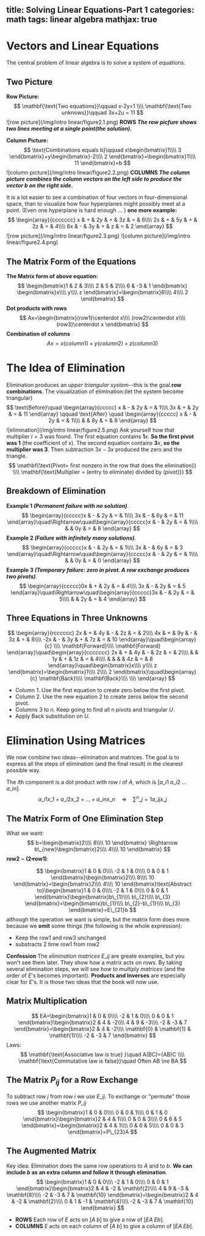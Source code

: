 title: Solving Linear Equations-Part 1
categories: math
tags: linear algebra
mathjax: true
---
# Vectors and Linear Equations
The central problem of linear algebra is to solve a system of equations.
## Two Picture
**Row Picture:**
$$
\mathbf{\text{Two equations}}\qquad x-2y=1  \\\\
\mathbf{\text{Two unknows}}\qquad 3x+2u = 11
$$
![row picture](/img/intro linear/figure2.1.png)
**ROWS *The row picfure shows two lines meeting at a single point(the solution)*.**

**Column Picture:**
$$
\text{Combinations equals b}\qquad x\begin{bmatrix}1\\\\
3
\end{bmatrix}+y\begin{bmatrix}-2\\\\
2
\end{bmatrix}=\begin{bmatrix}1\\\\
11
\end{bmatrix}=b
$$
![column picture](/img/intro linear/figure2.2.png)
**COLUMNS *The column picture combines the column vectors on the left side to produce the vector b on the right side*.**

It is a lot easier to see a combination of four vectors in four-dimensional space, than to visualize how four hyperplanes might possibly meet at a point. (Even one hyperplane is hard enough ... )
**one more example:**
$$
\begin{array}{ccccccc}
x & + & 2y & + & 3z & = & 6\\\\
2x & + & 5y & + & 2z & = & 4\\\\
6x & - & 3y & + & z & = & 2
\end{array}
$$
![row picture](/img/intro linear/figure2.3.png)
![column picture](/img/intro linear/figure2.4.png)

## The Matrix Form of the Equations
**The Matrix form of above equation:**
$$
\begin{bmatrix}1 & 2 & 3\\\\
2 & 5 & 2\\\\
6 & -3 & 1
\end{bmatrix}
 \begin{bmatrix}x\\\\
y\\\\
z
\end{bmatrix}=\begin{bmatrix}6\\\\
4\\\\
2
\end{bmatrix}
$$
**Dot products with rows**
$$
Ax=\begin{bmatrix}(row1)\centerdot x\\\\
(row2)\centerdot x\\\\
(row3)\centerdot x
\end{bmatrix}
$$
**Combination of columns**
$$
Ax=x(column1)+y(column2)+z(column3)
$$

# The Idea of Elimination
Elimination produces an *upper triangular system*--this is the goal.**row combinations**.
The visualization of elimination:(let the system become triangular)
$$
\text{Before}\quad \begin{array}{ccccc}
x & - & 2y & = & 1\\\\
3x & + & 2y & = & 11
\end{array}
\qquad \text{After} \quad \begin{array}{ccccc}
x & - & 2y & = & 1\\\\
 &  & 8y & = & 8
\end{array}
$$
![elimination](/img/intro linear/figure2.5.png)
Ask yourself how that multiplier $l=3$ was found. The first equation contains $\mathbf{1}x$. **So the first pivot was 1** (the coefficient of $x$). The second equation contains $\mathbf{3}x$, **so the multiplier was 3**. Then subtraction $3x-3x$ produced the zero and the triangle.
$$
\mathbf{\text{Pivot= first nonzero in the row that does the elimination}} \\\\
\mathbf{\text{Multiplier = (entry to eliminate) divided by (pivot)}}
$$
## Breakdown of Elimination
**Example 1 *(Permanent failure with no solution)***.
$$
\begin{array}{ccccc}x & - & 2y & = & 1\\\\
3x & - & 6y & = & 11
\end{array}\quad\Rightarrow\quad\begin{array}{ccccc}x & - & 2y & = & 1\\\\
 &  & 0y & = & 8
\end{array}
$$
**Example 2 *(Failure with infinitely many solutions)***.
$$
\begin{array}{ccccc}x & - & 2y & = & 1\\\\
3x & - & 6y & = & 3
\end{array}\quad\Rightarrow\quad\begin{array}{ccccc}x & - & 2y & = & 1\\\\
 &  & 0y & = & 0
\end{array}
$$
**Example 3 *(Temporary failure: zero in pivot. A row exchange produces two pivots)***.
$$
\begin{array}{ccccc}0x & + & 2y & = & 4\\\\
3x & - & 2y & = & 5
\end{array}\quad\Rightarrow\quad\begin{array}{ccccc}3x & - & 2y & = & 5\\\\
 &  & 2y & = & 4
\end{array}
$$

## Three Equations in Three Unknowns
$$
\begin{array}{rcccccc}
2x & + & 4y & - & 2z & = & 2\\\\
4x & + & 9y & - & 3z & = & 8\\\\
-2x & - & 3y & + & 7z & = & 10
\end{array}\quad\begin{array}{c}
\\\\
\mathbf{Forward}\\\\
\mathbf{Forward}
\end{array}\quad\begin{array}{ccccccc}
2x & + & 4y & - & 2z & = & 2\\\\
 &  & 1y & + & 1z & = & 4\\\\
 &  &  &  & 4z & = & 8
\end{array}\quad\begin{bmatrix}x\\\\
y\\\\
z
\end{bmatrix}=\begin{bmatrix}1\\\\
2\\\\
2
\end{bmatrix}\quad\begin{array}{c}
\mathbf{Back}\\\\
\mathbf{Back}\\\\
\\\\
\end{array}
$$
+ Column 1. Use the first equation to create zero below the first pivot.
+ Column 2. Use the new equation 2 to create zeros below the second pivot.
+ Columns 3 to n. Keep going  to find all n pivots and triangular $U$.
+ Apply Back substitution on $U$.

# Elimination Using Matrices
We now combine two ideas--elimination and matrices. The goal is to express all the steps of elimination (and the final result) in the clearest possible way.

The $i$th component is a dot product with row $i$ of $A$, which is $[a\_{i1} \; a\_{i2} \; \dots \; a\_{in}]$.
$$
a\_{i1}x\_1+a\_{i2}x\_2+\dots+a\_{in}x\_n \quad\Rightarrow\quad \sum^n\_{j=1}a\_{ij}x\_j
$$
## The Matrix Form of One Elimination Step
What we want:
$$
b=\begin{bmatrix}2\\\\
8\\\\
10
\end{bmatrix} \Rightarrow b\_{new}\begin{bmatrix}2\\\\
4\\\\
10
\end{bmatrix}
$$
$\mathbf{row2-(2\centerdot{row1})}$:

$$
\begin{bmatrix}1 & 0 & 0\\\\
-2 & 1 & 0\\\\
0 & 0 & 1
\end{bmatrix}\begin{bmatrix}2\\\\
8\\\\
10
\end{bmatrix}=\begin{bmatrix}2\\\\
4\\\\
10
\end{bmatrix}\text{Abstract to}\begin{bmatrix}1 & 0 & 0\\\\
-2 & 1 & 0\\\\
0 & 0 & 1
\end{bmatrix}\begin{bmatrix}b\_{1}\\\\
b\_{2}\\\\
b\_{3}
\end{bmatrix}=\begin{bmatrix}b\_{1}\\\\
b\_{2}-b\_{1}\\\\
b\_{3}
\end{bmatrix}=E\_{21}b
$$
although the operation we want is simple, but the matrix form does more.
because we **omit** some things (the following is the whole expression):
+ Keep the row1 and row3 unchanged
+ substracts 2 time row1 from row2

**Confession** The *elimination matrices* $E\_{ij}$ are greate examples, but you won't see them later. They show how a matrix acts on rows. By taking several elimination steps, we will see *how to multiply matrices* (and the order of $E$'s becomes important). **Products and Inverses** are especially clear for $E$'s. It is those two ideas that the book will now use.

## Matrix Multiplication
$$
EA=\begin{bmatrix}1 & 0 & 0\\\\
-2 & 1 & 0\\\\
0 & 0 & 1
\end{bmatrix}\begin{bmatrix}2 & 4 & -2\\\\
4 & 9 & -3\\\\
-2 & -3 & 7
\end{bmatrix}=\begin{bmatrix}2 & 4 & -2\\\\
\mathbf{0} & \mathbf{1} & \mathbf{1}\\\\
-2 & -3 & 7
\end{bmatrix}
$$
Laws:
$$
\mathbf{\text{Associative law is true} }\quad A(BC)=(AB)C \\\\
\mathbf{\text{Commutative law is false}}\quad Often AB \ne BA
$$

## The Matrix $P_{ij}$ for a Row Exchange
To subtract row $j$ from row $i$ we use $E\_{ij}$. To exchange or "permute" those rows we use another matrix $P\_{ij}$
$$
\begin{bmatrix}1 & 0 & 0\\\\
0 & 0 & 1\\\\
0 & 1 & 0
\end{bmatrix}\begin{bmatrix}2 & 4 & 1\\\\
0 & 0 & 3\\\\
0 & 6 & 5
\end{bmatrix}=\begin{bmatrix}2 & 4 & 1\\\\
0 & 6 & 5\\\\
0 & 0 & 3
\end{bmatrix}=P\_{23}A
$$

## The Augmented Matrix 
Key idea: Elimination does the same row operations to $A$ and to $b$. **We can include $b$ as an extra column and follow it through elimination**.
$$
\begin{bmatrix}1 & 0 & 0\\\\
-2 & 1 & 0\\\\
0 & 0 & 1
\end{bmatrix}\begin{bmatrix}2 & 4 & -2 & \mathbf{2}\\\\
4 & 9 & -3 & \mathbf{8}\\\\
-2 & -3 & 7 & \mathbf{10}
\end{bmatrix}=\begin{bmatrix}2 & 4 & -2 & \mathbf{2}\\\\
0 & 1 & -1 & \mathbf{4}\\\\
-2 & -3 & 7 & \mathbf{10}
\end{bmatrix}
$$
+ **ROWS** Each row of $E$ acts on $[A\; b]$ to give a row of $[EA\; Eb]$.
+ **COLUMNS** $E$ acts on each column of $[A\; b]$ to give a column of $[EA\; Eb]$.